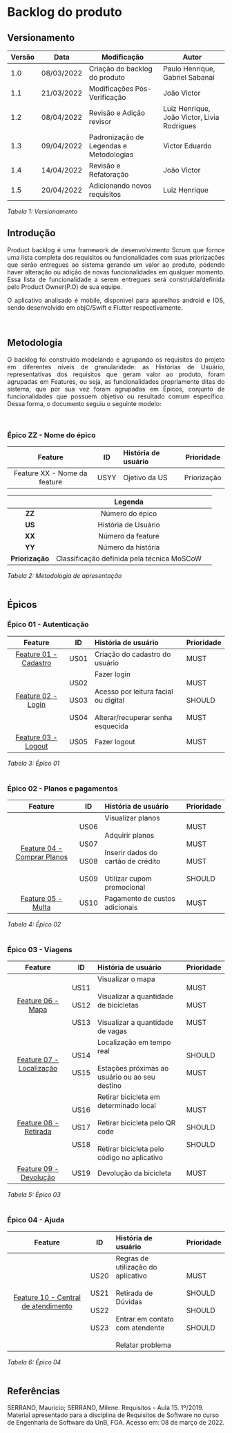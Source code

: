 # Backlog do produto

## Versionamento

| Versão | Data | Modificação | Autor |
|-|-|-|-|
| 1.0 | 08/03/2022 | Criação do backlog do produto | Paulo Henrique, Gabriel Sabanai |
| 1.1 | 21/03/2022 | Modificações Pós-Verificação | João Victor |
| 1.2 | 08/04/2022 | Revisão e Adição revisor | Luiz Henrique, João Victor, Livia Rodrigues |
| 1.3 | 09/04/2022 | Padronização de Legendas e Metodologias | Victor Eduardo |
| 1.4 | 14/04/2022 | Revisão e Refatoração | João Victor |
| 1.5 | 20/04/2022 | Adicionando novos requisitos | Luiz Henrique |


*Tabela 1: Versionamento*
<br>

## Introdução
<p style="text-align: justify;"> Product backlog é uma framework de desenvolvimento Scrum que fornce uma lista completa dos requisitos ou funcionalidades com suas priorizações que serão entregues ao sistema gerando um valor ao produto, podendo haver alteração ou adição de novas funcionalidades em qualquer momento. Essa lista de funcionalidade a serem entregues será construída/definida pelo Product Owner(P.O) de sua equipe. </p> 

<p style="text-align: justify;">O aplicativo analisado é mobile, disponivel para aparelhos android e IOS, sendo desenvolvido em objC/Swift e Flutter respectivamente. </p> 
<br>

## Metodologia
<p style="text-align: justify;"> O backlog foi construído modelando e agrupando os requisitos do projeto em diferentes níveis de granularidade: as Histórias de Usuário, representativas dos requisitos que geram valor ao produto, foram agrupadas em Features, ou seja, as funcionalidades propriamente ditas do sistema, que por sua vez foram agrupadas em Épicos, conjunto de funcionalidades que possuem objetivo ou resultado comum específico. Dessa forma, o documento seguiu o seguinte modelo: </p>
<br>

### Épico ZZ - Nome do épico
|**Feature**|**ID**|**História de usuário**| **Prioridade** |
|:----------:|:----:|:----------------------| --------- |
|  Feature XX - Nome da feature  | USYY | Ojetivo da US | Priorização |

||Legenda||
|:----------:|:----:|:----------------------|
| **ZZ** | Número do épico ||
| **US** | História de Usuário ||
| **XX** | Número da feature ||
| **YY** | Número da história ||
| **Priorização** | Classificação definida pela técnica MoSCoW ||

*Tabela 2: Metodologia de apresentação*
<br><br>

## Épicos

### Épico 01 - Autenticação
<div id="epico1"></div>

|**Feature**|**ID**|**História de usuário**| **Prioridade** |
|:----------:|:----:|:----------------------| --------- |
| <a href="https://requisitos-de-software.github.io/2021.2-Tembici/modelagem/backlog/historias_de_usuario/#feature1">Feature 01 - Cadastro</a> | US01 | Criação do cadastro do usuário | MUST |
| <a href="https://requisitos-de-software.github.io/2021.2-Tembici/modelagem/backlog/historias_de_usuario/#feature2">Feature 02 - Login </a> | US02 </br></br>  US03 </br></br> US04 | Fazer login </br></br> Acesso por leitura facial ou digital </br></br> Alterar/recuperar senha esquecida | MUST </br></br> SHOULD </br></br> MUST|
| <a href="https://requisitos-de-software.github.io/2021.2-Tembici/modelagem/backlog/historias_de_usuario/#feature3">Feature 03 - Logout</a> | US05 | Fazer logout | MUST |

*Tabela 3: Épico 01*
<br><br>

### Épico 02 - Planos e pagamentos
<div id="epico2"></div>

|**Feature**|**ID**|**História de usuário**| **Prioridade** |
|:----------:|:----:|:----------------------| --------- |
| <a href="https://requisitos-de-software.github.io/2021.2-Tembici/modelagem/backlog/historias_de_usuario/#feature4">Feature 04 - Comprar Planos</a> | US06 </br></br> US07 </br></br> US08 </br></br> US09 | Visualizar planos </br></br> Adquirir planos </br></br> Inserir dados do cartão de crédito </br></br> Utilizar cupom promocional | MUST </br></br> MUST </br></br> MUST </br></br> SHOULD |
| <a href="https://requisitos-de-software.github.io/2021.2-Tembici/modelagem/backlog/historias_de_usuario/#feature5">Feature 05 - Multa</a> | US10 | Pagamento de custos adicionais | MUST |

*Tabela 4: Épico 02*
<br><br>

### Épico 03 - Viagens
<div id="epico3"></div>

|**Feature**|**ID**|**História de usuário**| **Prioridade** |
|:----------:|:----:|:----------------------| --------- |
| <a href="https://requisitos-de-software.github.io/2021.2-Tembici/modelagem/backlog/historias_de_usuario/#feature6">Feature 06 - Mapa</a> | US11 </br></br> US12</br></br> US13 | Visualizar o mapa </br></br> Visualizar a quantidade de bicicletas </br></br> Visualizar a quantidade de vagas | MUST </br></br> MUST </br></br> MUST |
| <a href="https://requisitos-de-software.github.io/2021.2-Tembici/modelagem/backlog/historias_de_usuario/#feature7">Feature 07 - Localização</a> | US14 </br></br> US15 | Localização em tempo real </br></br> Estações próximas ao usuário ou ao seu destino | SHOULD </br></br> MUST|
| <a href="https://requisitos-de-software.github.io/2021.2-Tembici/modelagem/backlog/historias_de_usuario/#feature8">Feature 08 - Retirada</a> | US16 </br></br> US17 </br></br> US18 | Retirar bicicleta em determinado local </br></br> Retirar bicicleta pelo QR code </br></br> Retirar bicicleta pelo código no aplicativo | MUST </br></br> SHOULD </br></br> SHOULD |
| <a href="https://requisitos-de-software.github.io/2021.2-Tembici/modelagem/backlog/historias_de_usuario/#feature9">Feature 09 - Devolução</a> | US19 | Devolução da bicicleta | MUST|

*Tabela 5: Épico 03*
<br><br>

### Épico 04 - Ajuda
<div id="epico4"></div>

|**Feature**|**ID**|**História de usuário**| **Prioridade** |
|:----------:|:----:|:----------------------| --------- |
| <a href="https://requisitos-de-software.github.io/2021.2-Tembici/modelagem/backlog/historias_de_usuario/#feature10">Feature 10 - Central de atendimento</a> | US20 </br></br> US21 </br></br> US22 </br></br> US23 | Regras de utilização do aplicativo </br></br> Retirada de Dúvidas </br></br> Entrar em contato com atendente </br></br> Relatar problema | MUST </br></br> SHOULD </br></br> SHOULD </br></br> SHOULD |

*Tabela 6: Épico 04*
<br><br>

## Referências

<p>SERRANO, Maurício; SERRANO, Milene. Requisitos - Aula 15. 1º/2019. Material apresentado para a disciplina de Requisitos de Software no curso de Engenharia de Software da UnB, FGA. Acesso em: 08 de março de 2022.</p>